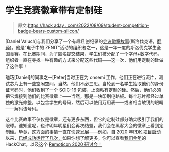 # 学生竞赛徽章带有定制硅

> 原文:[https://hack aday . com/2022/08/09/student-competition-badge-bears-custom-silicon/](https://hackaday.com/2022/08/09/student-competition-badge-bears-custom-silicon/)

[Daniel Valuch]与我们分享了一个有趣且创纪录的[会议徽章故事](https://dvaluch.web.cern.ch/zenit/)(斯洛伐克语，[翻译](https://dvaluch-web-cern-ch.translate.goog/zenit/?_x_tr_sl=sk&_x_tr_tl=en&_x_tr_hl=en-US&_x_tr_pto=wapp))。他是“电子中的 ZENIT”活动的组织者之一，这是一年一度的斯洛伐克学生全国竞赛。在比赛期间，为了匿名提交结果，学生们被分配了一个字母+数字代码，组织者一直在寻找一种有趣的方式来分配这些代码——这一次，他们用定制的硅做了这件事！

碰巧[Daniel]的同事之一[Peter]当时正在为 onsemi 工作，他们正在进行流片，测试芯片上有一些空闲空间。当然，他们不必三思。当轮到一名学生抽取他们的身份证号码时，他们收到了一个 SOIC-16 包装，上面粘有定制的硅。然后，他们必须把它焊接到他们的比赛徽章上——当然，那是一块印刷电路板。每个芯片都经过单独的激光修整，以包含学生的号码，然后可以使用万用表——或者相当敏锐的眼睛——解码该号码。

这个比赛故事不仅仅是徽章，还有更多东西，但它的定制硅部分确实吸引了我们的眼球。谁知道呢，也许明年明星们会再次结盟，我们会在黑客大会的徽章上看到定制硅。毕竟，这方面的事情一直在快速发展——例如，自 2020 年[PDK 项目启动](https://hackaday.com/2020/06/25/creating-a-custom-asic-with-the-first-open-source-pdk/)以来，[已经成功运行了几次，](https://hackaday.com/2022/02/17/remoticon-2021-matt-venn-helps-you-make-asics/)如果你想了解更多，你可以查看[我们今年](https://hackaday.com/2022/03/18/the-open-source-asics-hack-chat-redefines-possible/)的 HackChat，以及这个 [Remoticon 2020 研讨会！](https://hackaday.com/2020/12/29/remoticon-video-from-zero-to-asic-how-to-design-in-silicon/)